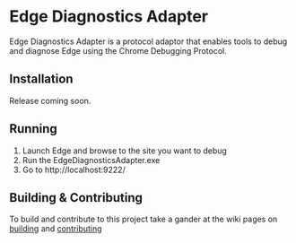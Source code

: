 # Edge Diagnostics Adapter

Edge Diagnostics Adapter is a protocol adaptor that enables tools to debug and diagnose Edge using the Chrome Debugging Protocol.

## Installation
Release coming soon.

## Running

1. Launch Edge and browse to the site you want to debug 
2. Run the EdgeDiagnosticsAdapter.exe
3. Go to http://localhost:9222/

## Building & Contributing
To build and contribute to this project take a gander at the wiki pages on [building](https://github.com/Microsoft/EdgeDiagnosticsAdapter/wiki/Building) and [contributing](https://github.com/Microsoft/EdgeDiagnosticsAdapter/wiki/Contributing) 
